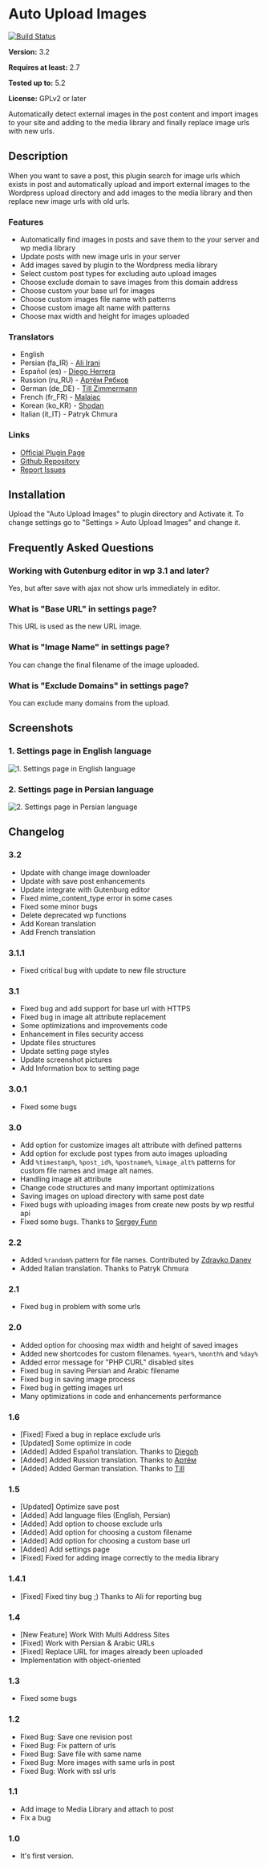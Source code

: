 # Auto Upload Images

[![Build Status](https://travis-ci.com/airani/wp-auto-upload.svg?branch=master)](https://travis-ci.com/airani/wp-auto-upload)

**Version:** 3.2

**Requires at least:** 2.7

**Tested up to:** 5.2

**License:** GPLv2 or later

Automatically detect external images in the post content and import images to your site and adding to the media library and finally replace image urls with new urls.

## Description

When you want to save a post, this plugin search for image urls which exists in post and automatically upload and import external images to the Wordpress upload directory and add images to the media library and then replace new image urls with old urls.

### Features

* Automatically find images in posts and save them to the your server and wp media library
* Update posts with new image urls in your server
* Add images saved by plugin to the Wordpress media library
* Select custom post types for excluding auto upload images
* Choose exclude domain to save images from this domain address
* Choose custom your base url for images
* Choose custom images file name with patterns
* Choose custom image alt name with patterns
* Choose max width and height for images uploaded

### Translators

* English
* Persian (fa_IR) - [Ali Irani](https://irani.im)
* Español (es) - [Diego Herrera](https://github.com/diegoh)
* Russion (ru_RU) - [Артём Рябков](https://github.com/rad96)
* German (de_DE) - [Till Zimmermann](https://github.com/tillz)
* French (fr_FR) - [Malaiac](https://github.com/Malaiac)
* Korean (ko_KR) - [Shodan](https://github.com/luvrei)
* Italian (it_IT) - Patryk Chmura

### Links

* [Official Plugin Page](https://p30design.irani.im/1391/08/wp-auto-upload-images.html)
* [Github Repository](https://github.com/airani/wp-auto-upload)
* [Report Issues](https://github.com/airani/wp-auto-upload/issues/new)

## Installation

Upload the "Auto Upload Images" to plugin directory and Activate it.
To change settings go to "Settings > Auto Upload Images" and change it.

## Frequently Asked Questions

### Working with Gutenburg editor in wp 3.1 and later?

Yes, but after save with ajax not show urls immediately in editor.

### What is "Base URL" in settings page?

This URL is used as the new URL image.

### What is "Image Name" in settings page?

You can change the final filename of the image uploaded.

### What is "Exclude Domains" in settings page?

You can exclude many domains from the upload.

## Screenshots

### 1. Settings page in English language

![1. Settings page in English language](https://ps.w.org/auto-upload-images/assets/screenshot-1.png)

### 2. Settings page in Persian language

![2. Settings page in Persian language](https://ps.w.org/auto-upload-images/assets/screenshot-2.png)

## Changelog

### 3.2

* Update with change image downloader
* Update with save post enhancements
* Update integrate with Gutenburg editor
* Fixed mime_content_type error in some cases
* Fixed some minor bugs
* Delete deprecated wp functions
* Add Korean translation
* Add French translation

### 3.1.1

* Fixed critical bug with update to new file structure

### 3.1

* Fixed bug and add support for base url with HTTPS
* Fixed bug in image alt attribute replacement
* Some optimizations and improvements code
* Enhancement in files security access
* Update files structures
* Update setting page styles
* Update screenshot pictures
* Add Information box to setting page

### 3.0.1

* Fixed some bugs

### 3.0

* Add option for customize images alt attribute with defined patterns
* Add option for exclude post types from auto images uploading
* Add `%timestamp%`, `%post_id%`, `%postname%`, `%image_alt%` patterns for custom file names and image alt names.
* Handling image alt attribute
* Change code structures and many important optimizations
* Saving images on upload directory with same post date
* Fixed bugs with uploading images from create new posts by wp restful api
* Fixed some bugs. Thanks to [Sergey Funn](https://github.com/racypepper)

### 2.2

* Added `%random%` pattern for file names. Contributed by [Zdravko Danev](https://github.com/zdanev)
* Added Italian translation. Thanks to Patryk Chmura

### 2.1

* Fixed bug in problem with some urls

### 2.0

* Added option for choosing max width and height of saved images
* Added new shortcodes for custom filenames. `%year%`, `%month%` and `%day%`
* Added error message for "PHP CURL" disabled sites
* Fixed bug in saving Persian and Arabic filename
* Fixed bug in saving image process
* Fixed bug in getting images url
* Many optimizations in code and enhancements performance

### 1.6

* [Fixed] Fixed a bug in replace exclude urls
* [Updated] Some optimize in code
* [Added] Added Español translation. Thanks to [Diegoh](https://github.com/diegoh)
* [Added] Added Russion translation. Thanks to [Артём](https://github.com/rad96)
* [Added] Added German translation. Thanks to [Till](https://github.com/tillz)

### 1.5

* [Updated] Optimize save post
* [Added] Add language files (English, Persian)
* [Added] Add option to choose exclude urls
* [Added] Add option for choosing a custom filename
* [Added] Add option for choosing a custom base url
* [Added] Add settings page
* [Fixed] Fixed for adding image correctly to the media library

### 1.4.1

* [Fixed] Fixed tiny bug ;) Thanks to Ali for reporting bug

### 1.4

* [New Feature] Work With Multi Address Sites
* [Fixed] Work with Persian & Arabic URLs
* [Fixed] Replace URL for images already been uploaded
* Implementation with object-oriented

### 1.3

* Fixed some bugs

### 1.2

* Fixed Bug: Save one revision post
* Fixed Bug: Fix pattern of urls
* Fixed Bug: Save file with same name
* Fixed Bug: More images with same urls in post
* Fixed Bug: Work with ssl urls

### 1.1

* Add image to Media Library and attach to post
* Fix a bug

### 1.0

* It's first version.
